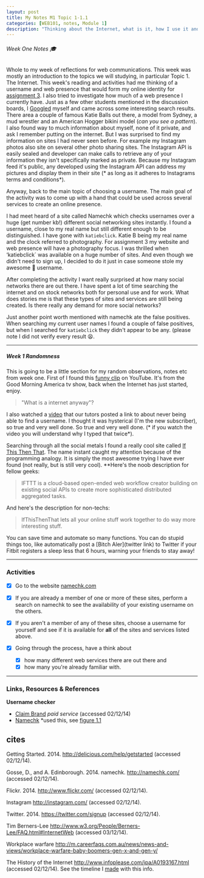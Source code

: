 ```yaml
---
layout: post
title: My Notes M1 Topic 1-1.1
categories: [WEB101, notes, Module 1]
description: "Thinking about the Internet, what is it, how I use it and how it has changed."
---
```

###### Week One Notes 🎓 

Whole to my week of reflections for web communications. This week was mostly an introduction to the topics we will studying, in particular Topic 1. The Internet. 
This week's reading and activities had me thinking of a username and web presence that would form my online identity for [assignment 3](uni/web101/a3). I also tried to investigate how much of a web presence I currently have. Just as a few other students mentioned in the discussion boards, I [Googled](http://google.com) myself and came across some interesting search results. 
There area a couple of famous Katie Balls out there, a model from Sydney, a mud wrestler and an American Hogger bikini model (*can you see a pattern*). I also found way to much information about myself, none of it private, and ask I remember putting on the internet. But I was surprised to find my information on sites I had never seen before. For example my Instagram photos also site on several other photo sharing sites. The Instagram API is easily sealed and developer can make calls to retrieve any of your information they isn't specifically marked as private. Because my Instagram feed it's public, any developed using the Instagram API can address my pictures and display them in their site (* as long as it adheres to Instagrams terms and conditions*).

Anyway, back to the main topic of choosing a username. The main goal of the activity was to come up with a hand that could be used across several services to create an online presence.


I had meet heard of a site called Namechk which checks usernames over a huge (get number kb!) different social networking sites instantly. I found a username, close to my real name but still different enough to be distinguished. I have gone with `katiebclick`. Katie B being my real name and the clock referred to photography. For assignment 3 my website and web presence will have a photography focus. I was thrilled when ‘katiebclick` was available on a huge number of sites. And even though we didn't need to sign up, I decided to do it just in case someone stole my awesome 🙆 username.

After completing the activity I want really surprised at how many social networks there are out there. I have spent a lot of time searching the internet and on stock networks both for personal use and for work. What does stories me is that these types of sites and services are still being created. Is there really any demand for more social networks? 

Just another point worth mentioned with namechk ate the false positives. When searching my current user names I found a couple of false positives, but when I searched for `katiebclick` they didn't appear to be any. (please note I did not verify every result 😫.


*********


##### Week 1 Randomness
This is going to be a little section for my random observations, notes etc from week one. 
First of I found this [funny clip](http://youtu.be/JUs7iG1mNjI) on YouTube. It's from the Good Morning America tv show, back when the Internet has just started, enjoy. 
>"What is a internet anyway"?

I also watched a [video](http://youtu.be/o605DTjj7HU) that our tutors posted a link to about never being able to find a username. I thought it was hysterical (I'm the new subscriber), so true and very well done. So true and very well done. (* if you watch the video you will understand why I typed that twice*).

Searching through all the social metals I found a really cool site called [If This Then That](http://ifttt.com). The name instant caught my attention because of the programming analogy. It is simply the most awesome trying I have ever found (not really, but is still very cool).
**Here's the noob description for fellow geeks:

>IFTTT is a cloud-based open-ended web workflow creator building on existing social APIs to create more sophisticated distributed aggregated tasks.

And here's the description for non-techs:

>IfThisThenThat lets all your online stuff work together to do way more interesting stuff.

You can save time and automate so many functions. You can do stupid things too, like automatically post a [Bitch Aler](twitter link) to Twitter if your Fitbit registers a sleep less that 6 hours, warning your friends to stay away!

---

### Activities

- [x] Go to the website [namechk.com](http://namechk.com)
- [x] If you are already a member of one or more of these sites, perform a search on namechk to see the availability of your existing username on the others.
- [x] If you aren't a member of any of these sites, choose a username for yourself and see if it is available for **all** of the sites and services listed above.


- [x] Going through the process, have a think about
  - [x] how many different web services there are out there and
  - [x] how many you're already familiar with. 

---

### Links, Resources & References

**Username checker**
- [Claim Brand](http://www.claimbrand.com/) *paid service* (accessed 02/12/14)
- [Namechk](http://namechk.com) *used this, see [figure 1.1](/uni/images/namechk-ss.png)


## cites

Getting Started. 2014. http://delicious.com/help/getstarted (accessed 02/12/14).

Gosse, D., and A. Edinborough. 2014. namechk. http://namechk.com/ (accessed 02/12/14).

Flickr. 2014. http://www.flickr.com/ (accessed 02/12/14).

Instagram http://instagram.com/ (accessed 02/12/14).

Twitter. 2014. https://twitter.com/signup (accessed 02/12/14). 

Tim Berners-Lee http://www.w3.org/People/Berners-Lee/FAQ.html#InternetWeb (accessed 03/12/14).

Workplace warfare http://m.careerfaqs.com.au/news/news-and-views/workplace-warfare-baby-boomers-gen-x-and-gen-y/

The History of the Internet http://www.infoplease.com/ipa/A0193167.html (accessed 02/12/14). See the timeline I [made](/uni/extras/timeline) with this info.
